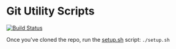 # Git Utility Scripts

[![Build Status](https://app.travis-ci.com/lancethomps/gradle-scripts.svg?branch=main)](https://app.travis-ci.com/lancethomps/gradle-scripts)

Once you've cloned the repo, run the [setup.sh](setup.sh) script: `./setup.sh`
